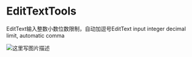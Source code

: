# EditTextTools
EditText输入整数小数位数限制，自动加逗号EditText input integer decimal limit, automatic comma


![这里写图片描述](http://img.blog.csdn.net/20170418113255077?watermark/2/text/aHR0cDovL2Jsb2cuY3Nkbi5uZXQvQW5kcm9pZE1za3k=/font/5a6L5L2T/fontsize/400/fill/I0JBQkFCMA==/dissolve/70/gravity/SouthEast)
